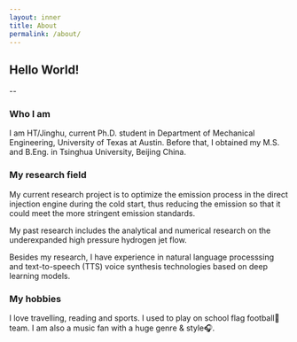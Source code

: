 ```yaml
---
layout: inner
title: About
permalink: /about/
---
```


## Hello World!
--

### Who I am

I am HT/Jinghu, current Ph.D. student in Department of Mechanical Engineering, University of Texas at Austin. Before that, I obtained my M.S. and B.Eng. in Tsinghua University, Beijing China. 

### My research field

My current research project is to optimize the emission process in the direct injection engine during the cold start, thus reducing the emission so that it could meet the more stringent emission standards. 

My past research includes the analytical and numerical research on the underexpanded high pressure hydrogen jet flow. 

Besides my research, I have experience in natural language processsing and text-to-speech (TTS) voice synthesis technologies based on deep learning models.

### My hobbies

I love travelling, reading and sports. I used to play on school flag football🏈 team. I am also a music fan with a huge genre & style🎧.
